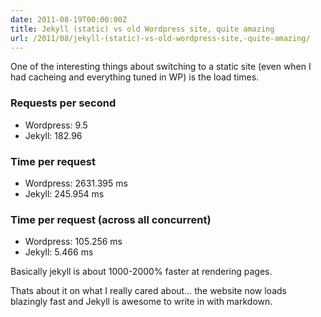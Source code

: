 ```yaml
---
date: 2011-08-19T00:00:00Z
title: Jekyll (static) vs old Wordpress site, quite amazing
url: /2011/08/jekyll-(static)-vs-old-wordpress-site,-quite-amazing/
---
```


One of the interesting things about switching to a static site (even when I had cacheing and everything tuned in WP) is the load times.

### Requests per second
- Wordpress: 9.5
- Jekyll: 182.96

### Time per request
- Wordpress: 2631.395 ms
- Jekyll: 245.954 ms

### Time per request (across all concurrent)
- Wordpress: 105.256 ms
- Jekyll: 5.466 ms

Basically jekyll is about 1000-2000% faster at rendering pages.


Thats about it on what I really cared about... the website now loads blazingly fast and Jekyll is awesome to write in with markdown.
